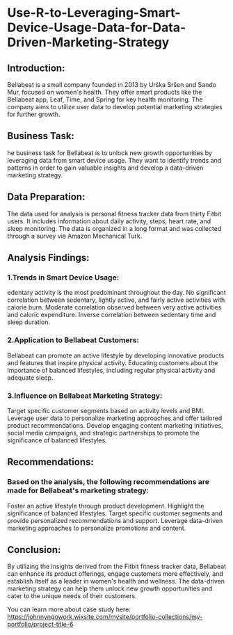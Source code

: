 # Use-R-to-Leveraging-Smart-Device-Usage-Data-for-Data-Driven-Marketing-Strategy

## Introduction:

Bellabeat is a small company founded in 2013 by Urška Sršen and Sando Mur, focused on women's health. They offer smart products like the Bellabeat app, Leaf, Time, and Spring for key health monitoring. The company aims to utilize user data to develop potential marketing strategies for further growth.

## Business Task:

 he business task for Bellabeat is to unlock new growth opportunities by leveraging data from smart device usage. They want to identify trends and patterns in order to gain valuable insights and develop a data-driven marketing strategy.

## Data Preparation:

The data used for analysis is personal fitness tracker data from thirty Fitbit users. It includes information about daily activity, steps, heart rate, and sleep monitoring. The data is organized in a long format and was collected through a survey via Amazon Mechanical Turk.

## Analysis Findings:

### 1.Trends in Smart Device Usage:

edentary activity is the most predominant throughout the day.
No significant correlation between sedentary, lightly active, and fairly active activities with calorie burn.
Moderate correlation observed between very active activities and caloric expenditure.
Inverse correlation between sedentary time and sleep duration.

### 2.Application to Bellabeat Customers:

Bellabeat can promote an active lifestyle by developing innovative products and features that inspire physical activity.
Educating customers about the importance of balanced lifestyles, including regular physical activity and adequate sleep.

### 3.Influence on Bellabeat Marketing Strategy:

Target specific customer segments based on activity levels and BMI.
Leverage user data to personalize marketing approaches and offer tailored product recommendations.
Develop engaging content marketing initiatives, social media campaigns, and strategic partnerships to promote the significance of balanced lifestyles.

## Recommendations:
### Based on the analysis, the following recommendations are made for Bellabeat's marketing strategy:
Foster an active lifestyle through product development.
Highlight the significance of balanced lifestyles.
Target specific customer segments and provide personalized recommendations and support.
Leverage data-driven marketing approaches to personalize promotions and content.

## Conclusion:
By utilizing the insights derived from the Fitbit fitness tracker data, Bellabeat can enhance its product offerings, engage customers more effectively, and establish itself as a leader in women's health and wellness. The data-driven marketing strategy can help them unlock new growth opportunities and cater to the unique needs of their customers.




You can learn more about case study here: https://johnnyngowork.wixsite.com/mysite/portfolio-collections/my-portfolio/project-title-6
